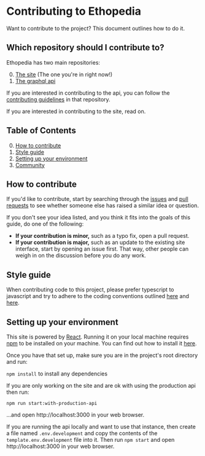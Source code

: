 # Contributing to Ethopedia

Want to contribute to the project? This document outlines how to do it.

## Which repository should I contribute to?

Ethopedia has two main repositories:

0. [The site](https://github.com/ethopedia/site) (The one you're in right now!)
0. [The graphql api](https://github.com/ethopedia/api)

If you are interested in contributing to the api, you can follow the [contributing guidelines](https://github.com/ethopedia/api) in that repository.

If you are interested in contributing to the site, read on.

## Table of Contents

0. [How to contribute](#how-to-contribute)
0. [Style guide](#style-guide)
0. [Setting up your environment](#setting-up-your-environment)
0. [Community](#community)

## How to contribute

If you'd like to contribute, start by searching through the [issues](https://github.com/github/opensource.guide/issues) and [pull requests](https://github.com/github/opensource.guide/pulls) to see whether someone else has raised a similar idea or question.

If you don't see your idea listed, and you think it fits into the goals of this guide, do one of the following:
* **If your contribution is minor,** such as a typo fix, open a pull request.
* **If your contribution is major,** such as an update to the existing site interface, start by opening an issue first. That way, other people can weigh in on the discussion before you do any work.

## Style guide
When contributing code to this project, please prefer typescript to javascript and try to adhere to the coding conventions outlined [here](https://google.github.io/styleguide/jsguide.html) and [here](https://github.com/basarat/typescript-book/blob/master/docs/styleguide/styleguide.md).

## Setting up your environment

This site is powered by [React](https://reactjs.org/). Running it on your local machine requires [npm](https://www.npmjs.com/) to be installed on your machine.
You can find out how to install it [here](https://www.npmjs.com/get-npm).

Once you have that set up, make sure you are in the project's root directory and run:

`npm install` to install any dependencies

If you are only working on the site and are ok with using the production api then run:

`npm run start:with-production-api`

…and open http://localhost:3000 in your web browser.

If you are running the api locally and want to use that instance, then create a file named `.env.development` and copy the contents of the
`template.env.development` file into it. Then run `npm start` and open http://localhost:3000 in your web browser.

